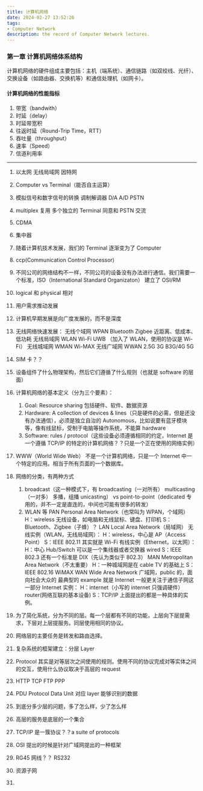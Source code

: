 ```yaml
---
title: 计算机网络
date: 2024-02-27 13:52:26
tags:
- Computer Network
description: the record of Computer Network lectures.
---
```


### 第一章 计算机网络体系结构

计算机网络的硬件组成主要包括：主机（端系统）、通信链路（如双绞线、光纤）、交换设备（如路由器、交换机等）和通信处理机（如网卡）。

#### 计算机网络的性能指标

1. 带宽（bandwith）
2. 时延（delay）
3. 时延带宽积
4. 往返时延（Round-Trip Time，RTT）
5. 吞吐量（throughput）
6. 速率（Speed）
7. 信道利用率

---

1.  以太网
    无线局域网
    因特网

2. Computer vs Terminal（能否自主运算）

3. 模拟信号和数字信号的转换 调制解调器 D/A A/D PSTN 
4. multiplex 复用 多个独立的 Terminal 同意和 PSTN 交流
5. CDMA
6. 集中器

7. 随着计算机技术发展，我们的 Terminal 逐渐变为了 Computer

8. ccp(Communication Control Processor)

9. 不同公司的网络结构不一样，不同公司的设备没有办法进行通信。我们需要一个标准，ISO（International Standard Organizaton） 建立了 OSI/RM

10. logical 和 physical 相对

11. 用户需求推动发展

12. 计算机早期发展是向广度发展的，而不是深度

13. 无线网络快速发展：
    无线个域网 WPAN Bluetooth Zigbee 近距离、低成本、低功耗
    无线局域网 WLAN Wi-Fi UWB （加入了 WLAN，使用的协议是 Wi-Fi）
    无线城域网 WMAN Wi-MAX
    无线广域网 WWAN 2.5G 3G B3G/4G 5G 

14. SIM 卡？？

15. 设备组件了什么物理架构，然后它们遵循了什么规则（也就是 software 的层面）

16. 计算机网络的基本定义（分为三个要素）：
    1. Goal: Resource sharing 包括硬件、软件、数据资源
    2. Hardware: A collection of devices & lines（只是硬件的必需，但是还没有办法通信），必须是独立自治的 Autonomous，比如说要有蓝牙模块等，像有线鼠标，受制于电脑等操作系统，不能算 hardware
    3. Software: rules / protocol（这些设备必须遵循相同的约定，Internet 是一个遵循 TCP/IP 的特定的计算机网络？？只是一个正在使用的网络实例）

17. WWW（World Wide Web） 不是一个计算机网络，只是一个 Internet 中一个特定的应用。相当于所有页面的一个数据库。

18. 网络的分类，有两种方式
    1. broadcast（这一种模式下，有 broadcasting（一对所有） multicasting（一对多） 多播，组播 unicasting） vs point-to-point（dedicated 专用的，并不一定是直连的，中间也可能有很多的转发）
    2. WLAN 等
        PAN Personal Area Network（也常叫为 WPAN，个域网）
            H：wireless 无线设备，如电脑和无线鼠标、键盘、打印机
            S：Bluetooth、Zigbee（子蜂）？
        LAN Local Area Network（局域网）
            无线实例（WLAN，无线局域网）：
                H：wireless，中心是 AP（Access Point）
                S：IEEE 802.11 其实就是 Wi-Fi
            有线实例（Ethernet，以太网）：
                H：中心 Hub/Switch 可以是一个集线器或者交换器 wired
                S：IEEE 802.3 还有一个标准是 DIX（先认为类似于 802.3）
        MAN Metropolitan Area Network（不太重要）
            H：一种城域网是在 cable TV 的基础上
            S：IEEE 802.16 WiMAX
        WAN Wide Area Network 广域网，public 的，面向社会大众的
            最典型的 example 就是 Internet
            一般更关注于通信子网这一部分
            Internet 实例：
            H：internet（小写的 internet 只强调硬件） router(网络互联的基本设备)
            S：TCP/IP
上面提出的都是一种具体的实例。

19. 为了简化系统，分为不同的层。每一个层都有不同的功能，上层向下层提需求，下层对上层提服务。同层使用相同的协议。

20. 网络层的主要任务是转发和路由选择。

21. 复杂系统的框架建立：分层 Layer

22. Protocol 其实是对等层次之间使用的规则。使用不同的协议完成对等实体之间的交互，使用什么协议取决于高层的 request

23. HTTP TCP FTP PPP

24. PDU Protocol Data Unit 对应 layer 能够识别的数据

25. 到底分多少层的问题，多了怎么样，少了怎么样

26. 高层的服务是底层的一个集合

27. TCP/IP 是一簇协议？？a suite of protocols

28. OSI 提出的时候是针对广域网提出的一种框架

29. RG45 网线？？ RS232

30. 资源子网

31. 